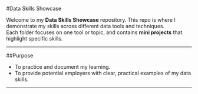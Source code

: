 #Data Skills Showcase

Welcome to my **Data Skills Showcase** repository. 
This repo is where I demonstrate my skills across different data tools and techniques.  
Each folder focuses on one tool or topic, and contains **mini projects** that highlight specific skills.

---

##Purpose
- To practice and document my learning. 
- To provide potential employers with clear, practical examples of my data skills.  

---

